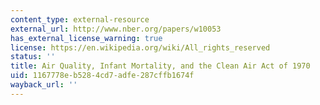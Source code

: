 ```yaml
---
content_type: external-resource
external_url: http://www.nber.org/papers/w10053
has_external_license_warning: true
license: https://en.wikipedia.org/wiki/All_rights_reserved
status: ''
title: Air Quality, Infant Mortality, and the Clean Air Act of 1970
uid: 1167778e-b528-4cd7-adfe-287cffb1674f
wayback_url: ''
---
```


